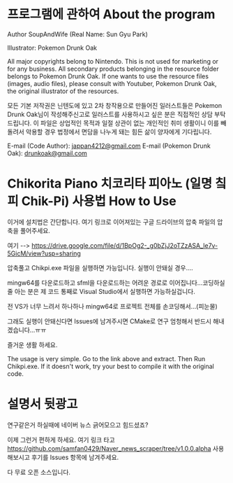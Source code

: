 # 프로그램에 관하여 About the program

Author SoupAndWife (Real Name: Sun Gyu Park)

Illustrator: Pokemon Drunk Oak
    
All major copyrights belong to Nintendo. This is not used for marketing or for any business. All secondary products belonging in the resource folder belongs to Pokemon Drunk Oak.
If one wants to use the resource files (images, audio files), please consult with Youtuber, Pokemon Drunk Oak, the original illustrator of the resources.

모든 기본 저작권은 닌텐도에 있고 2차 창작용으로 만들어진 일러스트들은 Pokemon Drunk Oak님이 작성해주신고로 일러스트를 사용하시고 싶은 분은 직접적인 상담 부탁드립니다.
이 파일은 상업적인 목적과 일절 상관이 없는 개인적인 취미 생활이니 이를 빼돌려서 악용할 경우 법정에서 면담을 나누게 돼는 힘든 삶이 양자에게 기다립니다.

E-mail (Code Author): jappan4212@gmail.com
E-mail (Pokemon Drunk Oak): drunkoak@gmail.com

# Chikorita Piano 치코리타 피아노 (일명 칰피 Chik-Pi) 사용법 How to Use
이거에 설치법은 간단합니다. 여기 링크로 이어져있는 구글 드라이브의 압축 파일의 압축을 풀어주세요.

여기 --> https://drive.google.com/file/d/1BpOg2-_g0bZjJ2oTZzASA_le7v-5GicM/view?usp=sharing

압축풀고 Chikpi.exe 파일을 실행하면 가능입니다. 실행이 안돼실 경우....

mingw64를 다운로드하고 sfml을 다운로드하는 어려운 경로로 이어집니다...코딩하실줄 아는 분은 제 코드 통째로 Visual Studio에서 실행하면 가능하실겁니다.

전 VS가 너무 느려서 하나하나 mingw64로 프로젝트 전체를 손코딩해서...(피눈물)

그래도 실행이 안돼신다면 Issues에 남겨주시면 CMake로 연구 엄청해서 반드시 해내겠습니다...ㅠㅠ

즐거운 생활 하세요.

The usage is very simple. Go to the link above and extract. Then Run Chikpi.exe. If it doesn't work, try your best to compile it with the original code.

# 설명서 뒷광고

연구같은거 하실때에 네이버 뉴스 긁어모으고 힘드셨죠?

이제 그런거 편하게 하세요. 여기 링크 타고 https://github.com/samfan0429/Naver_news_scraper/tree/v1.0.0.alpha 사용해보시고 후기를 Issues 항목에 남겨주세요.

다 무료 오픈 소스입니다.
